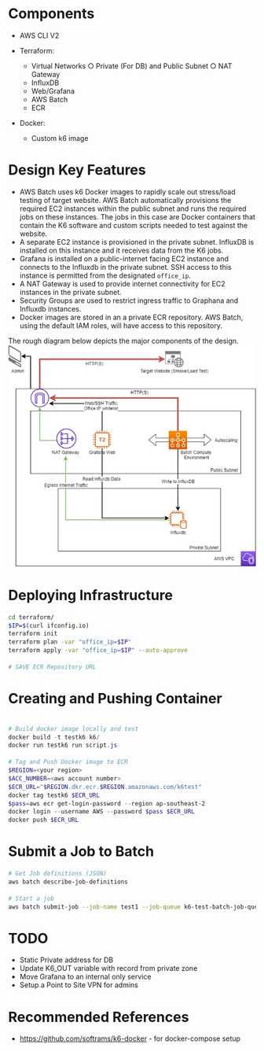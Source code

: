 # Components

- AWS CLI V2
- Terraform:
	- Virtual Networks
		○ Private (For DB) and Public Subnet
		○ NAT Gateway
	- InfluxDB
	- Web/Grafana
	- AWS Batch
	- ECR

- Docker:
    - Custom k6 image

# Design Key Features

- AWS Batch uses k6 Docker images to rapidly scale out stress/load testing of target website. AWS Batch automatically provisions the required EC2 instances within the public subnet and runs the required jobs on these instances. The jobs in this case are Docker containers that contain the K6 software and custom scripts needed to test against the website.
- A separate EC2 instance is provisioned in the private subnet. InfluxDB is installed on this instance and it receives data from the K6 jobs.
- Grafana is installed on a public-internet facing EC2 instance and connects to the Influxdb in the private subnet. SSH access to this instance is permitted from the designated `office_ip`.
- A NAT Gateway is used to provide internet connectivity for EC2 instances in the private subnet. 
- Security Groups are used to restrict ingress traffic to Graphana and Influxdb instances. 
- Docker images are stored in an a private ECR repository. AWS Batch, using the default IAM roles, will have access to this repository. 

The rough diagram below depicts the major components of the design. 
![Design](./images/k6-aws-batch.png "Rough Design")




# Deploying Infrastructure

```bash
cd terraform/
$IP=$(curl ifconfig.io)
terraform init
terraform plan -var "office_ip=$IP"
terraform apply -var "office_ip=$IP" --auto-approve

# SAVE ECR Repository URL
```

# Creating and Pushing Container

```powershell

# Build docker image locally and test
docker build -t testk6 k6/
docker run testk6 run script.js

# Tag and Push Docker image to ECR
$REGION=<your region>
$ACC_NUMBER=<aws account number>
$ECR_URL="$REGION.dkr.ecr.$REGION.amazonaws.com/k6test"
docker tag testk6 $ECR_URL
$pass=aws ecr get-login-password --region ap-southeast-2
docker login --username AWS --password $pass $ECR_URL
docker push $ECR_URL
```

# Submit a Job to Batch

```bash
# Get Job definitions (JSON)
aws batch describe-job-definitions

# Start a job
aws batch submit-job --job-name test1 --job-queue k6-test-batch-job-queue  --job-definition k6_test_batch_job_definition --array-properties size=10
```

# TODO

- Static Private address for DB
- Update K6_OUT variable with record from private zone
- Move Grafana to an internal only service 
- Setup a Point to Site VPN for admins


# Recommended References

- https://github.com/softrams/k6-docker - for docker-compose setup